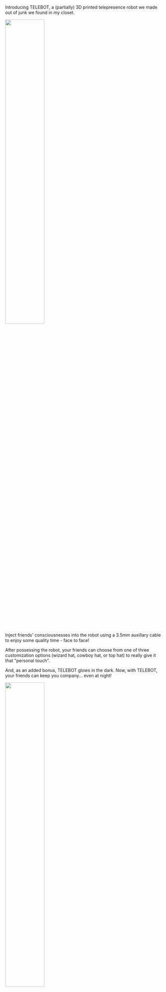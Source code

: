 Introducing TELEBOT, a (partially) 3D printed telepresence robot we made out of junk we found in my closet. 

<img src="telebotgif.gif" width=50%>

Inject friends' consciousnesses into the robot using a 3.5mm auxillary cable to enjoy some quality time - face to face!

After possessing the robot, your friends can choose from one of three customization options (wizard hat, cowboy hat, or top hat) to really give it that "personal touch".

And, as an added bonus, TELEBOT glows in the dark.
Now, with TELEBOT, your friends can keep you company... even at night!

<img src="glow.png" width=50%>

<b>Check out the build/demonstration video on YouTube:</b>
https://www.youtube.com/watch?v=XXLaeMre5Ac
